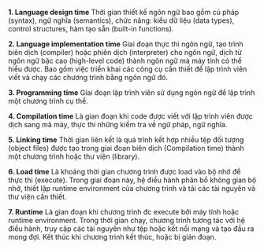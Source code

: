 **1. Language design time** 
	Thời gian thiết kế ngôn ngữ bao gồm cú pháp (syntax), ngữ nghĩa (semantics), chức năng: kiểu dữ liệu (data types), control structures, hàm tạo sẵn (built-in functions).
	
**2. Language implementation time**
	Giai đoạn thực thi ngôn ngữ, tạo trình biên dịch (compiler) hoặc phiên dịch (interpreter) cho ngôn ngữ, dịch từ ngôn ngữ bậc cao (high-level code) thành ngôn ngữ mà máy tính có thể hiểu được. Bao gồm việc triển khai các công cụ cần thiết để lập trình viên viết và chạy các chương trình bằng ngôn ngữ đó.
	
**3. Programming time** 
	Giai đoạn lập trình viên sử dụng ngôn ngữ để lập trình một chương trình cụ thể.
	
**4. Compilation time** 
	Là gian đoạn khi code được viết với lập trình viên được dịch sang mã máy, thực thi những kiểm tra về ngữ pháp, ngữ nghĩa.
	
**5. Linking time** 
	Thời gian liên kết là quá trình kết hợp nhiều tệp đối tượng (object files) được tạo trong giai đoạn biên dịch (Compilation time) thành một chương trình hoặc thư viện (library).
	
**6. Load time** 
	Là khoảng thời gian chương trình được load vào bộ nhớ để thực thi (execute). Trong giai đoạn này, hệ điều hành phân bổ không gian bộ nhớ, thiết lập runtime environment của chương trình và tải các tài nguyên và thư viện cần thiết.
	
**7. Runtime** 
	Là gian đoạn khi chương trình đc execute bởi máy tính hoặc runtime environment. Trong thời gian chạy, chương trình tương tác với hệ điều hành, truy cập các tài nguyên như tệp hoặc kết nối mạng và tạo đầu ra mong đợi. Kết thúc khi chương trình kết thúc, hoặc bị gián đoạn.
